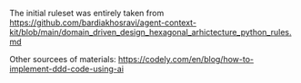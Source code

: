 The initial ruleset was entirely taken from https://github.com/bardiakhosravi/agent-context-kit/blob/main/domain_driven_design_hexagonal_arhictecture_python_rules.md

Other sourcees of materials:
<https://codely.com/en/blog/how-to-implement-ddd-code-using-ai>
